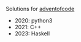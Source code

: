 Solutions for [adventofcode](https://adventofcode.com/)

* 2020: python3
* 2021: C++
* 2023: Haskell
